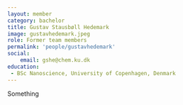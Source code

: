 ```yaml
---
layout: member
category: bachelor
title: Gustav Stausbøll Hedemark
image: gustavhedemark.jpeg
role: Former team members
permalink: 'people/gustavhedemark'
social:
    email: gshe@chem.ku.dk
education:
 - BSc Nanoscience, University of Copenhagen, Denmark
---
```


Something
